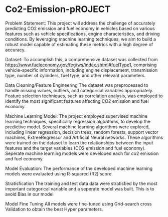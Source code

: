 # Co2-Emission-pROJECT
Problem Statement:
This project will address the challenge of accurately predicting CO2 emission and fuel economy in vehicles based on various features such as vehicle specifications, engine characteristics, and driving conditions. By leveraging machine learning techniques, we aim to build a robust model capable of estimating these metrics with a high degree of accuracy.

Dataset:
To accomplish this, a comprehensive dataset was collected from https://www.fueleconomy.gov/feg/ws/index.shtml#fuelType1, comprising vehicle-specific information, including engine displacement, transmission type, number of cylinders, fuel type,  and other relevant parameters.

Data Cleaning/Feature Engineering
The dataset was preprocessed to handle missing values, outliers, and categorical variables appropriately. Feature selection techniques, such as correlation analysis, was  employed to identify the most significant features affecting CO2 emission and fuel economy. 

Machine Learning Model:
The project employed supervised machine learning techniques, specifically regression algorithms, to develop the predictive model. Several machine learning algorithms were explored, including linear regression, decision trees, random forests, support vector machines, ExtreeRegressor and Artificial Neural networks. These algorithms were trained on the dataset to learn the relationships between the input features and the target variables (CO2 emission and fuel economy). Seperate machine learning models were developed each for co2 emission and fuel economy.

Model Evaluation:
The performance of the developed machine learning models were evaluated using  R-squared (R2) score.

Stratisfication
The training and test data data were stratisfied by the most important categorical variable and a seperate model was built. This is to avoid Bias in our model

Model Fine Tuning
All models were fine-tuned using Grid-search cross Validation to obtain the best Hyper parameters.
